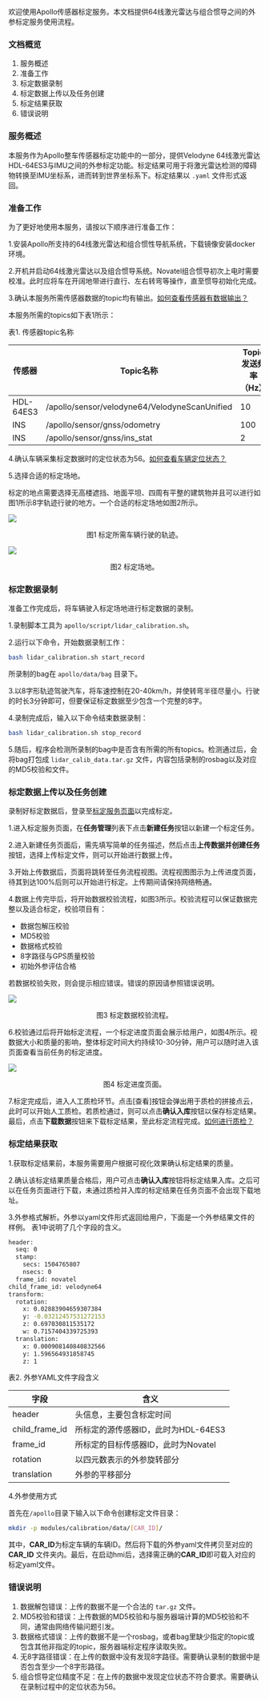 欢迎使用Apollo传感器标定服务。本文档提供64线激光雷达与组合惯导之间的外参标定服务使用流程。

### 文档概览

1. 服务概述
2. 准备工作
3. 标定数据录制
4. 标定数据上传以及任务创建
5. 标定结果获取
6. 错误说明

### 服务概述

本服务作为Apollo整车传感器标定功能中的一部分，提供Velodyne 64线激光雷达HDL-64ES3与IMU之间的外参标定功能。标定结果可用于将激光雷达检测的障碍物转换至IMU坐标系，进而转到世界坐标系下。标定结果以 `.yaml` 文件形式返回。


### 准备工作

为了更好地使用本服务，请按以下顺序进行准备工作：

1.安装Apollo所支持的64线激光雷达和组合惯性导航系统，下载镜像安装docker环境。

2.开机并启动64线激光雷达以及组合惯导系统。Novatel组合惯导初次上电时需要校准。此时应将车在开阔地带进行直行、左右转弯等操作，直至惯导初始化完成。

3.确认本服务所需传感器数据的topic均有输出。[如何查看传感器有数据输出？](../../14FAQS/Calibration_FAQs_cn.md)

本服务所需的topics如下表1所示：

表1. 传感器topic名称

| 传感器       | Topic名称                                  | Topic发送频率（Hz） |
| --------- | ---------------------------------------- | ------------- |
| HDL-64ES3 | /apollo/sensor/velodyne64/VelodyneScanUnified | 10            |
| INS       | /apollo/sensor/gnss/odometry             | 100           |
| INS       | /apollo/sensor/gnss/ins_stat             | 2             |

4.确认车辆采集标定数据时的定位状态为56。[如何查看车辆定位状态？](../../FAQS/Calibration_FAQs_cn.md)

5.选择合适的标定场地。

标定的地点需要选择无高楼遮挡、地面平坦、四周有平整的建筑物并且可以进行如图1所示8字轨迹行驶的地方。一个合适的标定场地如图2所示。

![](images/calibration/lidar_calibration/trajectory.png)
<p align="center">图1 标定所需车辆行驶的轨迹。</p>

![](images/calibration/lidar_calibration/field.png)
<p align="center">图2 标定场地。</p>

### 标定数据录制

准备工作完成后，将车辆驶入标定场地进行标定数据的录制。

1.录制脚本工具为 `apollo/script/lidar_calibration.sh`。

2.运行以下命令，开始数据录制工作：

```bash
bash lidar_calibration.sh start_record
```

所录制的bag在 `apollo/data/bag` 目录下。

3.以8字形轨迹驾驶汽车，将车速控制在20-40km/h，并使转弯半径尽量小。行驶的时长3分钟即可，但要保证标定数据至少包含一个完整的8字。

4.录制完成后，输入以下命令结束数据录制：

```bash
bash lidar_calibration.sh stop_record
```

5.随后，程序会检测所录制的bag中是否含有所需的所有topics。检测通过后，会将bag打包成 `lidar_calib_data.tar.gz` 文件，内容包括录制的rosbag以及对应的MD5校验和文件。

### 标定数据上传以及任务创建

录制好标定数据后，登录至[标定服务页面](https://console.bce.baidu.com/apollo/calibrator/index/list)以完成标定。

1.进入标定服务页面，在**任务管理**列表下点击**新建任务**按钮以新建一个标定任务。

2.进入新建任务页面后，需先填写简单的任务描述，然后点击**上传数据并创建任务**按钮，选择上传标定文件，则可以开始进行数据上传。

3.开始上传数据后，页面将跳转至任务流程视图。流程视图图示为上传进度页面，待其到达100%后则可以开始进行标定。上传期间请保持网络畅通。

4.数据上传完毕后，将开始数据校验流程，如图3所示。校验流程可以保证数据完整以及适合标定，校验项目有：

* 数据包解压校验
* MD5校验
* 数据格式校验
* 8字路径与GPS质量校验
* 初始外参评估合格

若数据校验失败，则会提示相应错误。错误的原因请参照错误说明。

![](images/calibration/lidar_calibration/calib_valid_cn.png)
<p align="center">图3 标定数据校验流程。</p>

6.校验通过后将开始标定流程，一个标定进度页面会展示给用户，如图4所示。视数据大小和质量的影响，整体标定时间大约持续10-30分钟，用户可以随时进入该页面查看当前任务的标定进度。

![](images/calibration/lidar_calibration/calib_progress_cn.png)
<p align="center">图4 标定进度页面。</p>

7.标定完成后，进入人工质检环节。点击[查看]按钮会弹出用于质检的拼接点云，此时可以开始人工质检。若质检通过，则可以点击**确认入库**按钮以保存标定结果。最后，点击**下载数据**按钮来下载标定结果，至此标定流程完成。[如何进行质检？](../../FAQS/Calibration_FAQs_cn.md)

### 标定结果获取

1.获取标定结果前，本服务需要用户根据可视化效果确认标定结果的质量。

2.确认该标定结果质量合格后，用户可点击**确认入库**按钮将标定结果入库。之后可以在任务页面进行下载，未通过质检并入库的标定结果在任务页面不会出现下载地址。

3.外参格式解析。外参以yaml文件形式返回给用户，下面是一个外参结果文件的样例。
表1中说明了几个字段的含义。

```bash
header:
  seq: 0
  stamp:
    secs: 1504765807
    nsecs: 0
  frame_id: novatel
child_frame_id: velodyne64
transform:
  rotation:
    x: 0.02883904659307384
    y: -0.03212457531272153
    z: 0.697030811535172
    w: 0.7157404339725393
  translation:
    x: 0.000908140840832566
    y: 1.596564931858745
    z: 1
```

表2. 外参YAML文件字段含义

| 字段             | 含义                      |
| -------------- | ----------------------- |
| header         | 头信息，主要包含标定时间            |
| child_frame_id | 所标定的源传感器ID，此时为HDL-64ES3 |
| frame_id       | 所标定的目标传感器ID，此时为Novatel  |
| rotation       | 以四元数表示的外参旋转部分           |
| translation    | 外参的平移部分                 |

4.外参使用方式

首先在`/apollo`目录下输入以下命令创建标定文件目录：

```bash
mkdir -p modules/calibration/data/[CAR_ID]/
```
其中，**CAR\_ID**为标定车辆的车辆ID。然后将下载的外参yaml文件拷贝至对应的**CAR\_ID** 文件夹内。最后，在启动hmi后，选择需正确的**CAR\_ID**即可载入对应的标定yaml文件。

### 错误说明

1. 数据解包错误：上传的数据不是一个合法的 `tar.gz` 文件。
2. MD5校验和错误：上传数据的MD5校验和与服务器端计算的MD5校验和不同，通常由网络传输问题引发。
3. 数据格式错误：上传的数据不是一个rosbag，或者bag里缺少指定的topic或包含其他非指定的topic，服务器端标定程序读取失败。
4. 无8字路径错误：在上传的数据中没有发现8字路径。需要确认录制的数据中是否包含至少一个8字形路径。
5. 组合惯导定位精度不足：在上传的数据中发现定位状态不符合要求。需要确认在录制过程中的定位状态为56。

